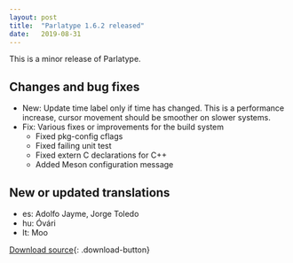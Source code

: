 ```yaml
---
layout: post
title:  "Parlatype 1.6.2 released"
date:   2019-08-31
---
```


This is a minor release of Parlatype.

## Changes and bug fixes
* New: Update time label only if time has changed. This is a performance increase, cursor movement should be smoother on slower systems.
* Fix: Various fixes or improvements for the build system
  - Fixed pkg-config cflags
  - Fixed failing unit test
  - Fixed extern C declarations for C++
  - Added Meson configuration message

## New or updated translations
* es: Adolfo Jayme, Jorge Toledo
* hu: Óvári
* lt: Moo

[Download source](https://github.com/gkarsay/parlatype/releases/tag/v1.6.2){: .download-button}
